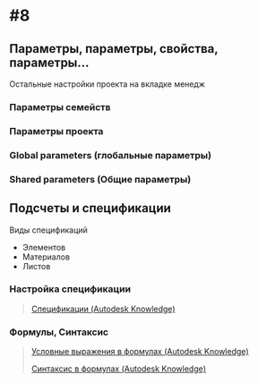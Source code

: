 # \#8

## Параметры, параметры, свойства, параметры…

Остальные настройки проекта на вкладке менедж

### Параметры семейств

### Параметры проекта

### Global parameters \(глобальные параметры\)

### Shared parameters \(Общие параметры\)

## Подсчеты и спецификации

Виды спецификаций

* Элементов
* Материалов
* Листов

### Настройка спецификации

> [Спецификации \(Autodesk Knowledge\)](https://knowledge.autodesk.com/support/revit-products/learn-explore/caas/CloudHelp/cloudhelp/2014/ENU/Revit/files/GUID-D857A195-24B3-42BE-A0D7-366B81B57EE3-htm.html)

### Формулы, Синтаксис

> [Условные выражения в формулах \(Autodesk Knowledge\)](https://knowledge.autodesk.com/support/revit-products/learn-explore/caas/CloudHelp/cloudhelp/2018/ENU/Revit-Model/files/GUID-A0FA7A2C-9C1D-40F3-A808-73CD0A4A3F20-htm.html)
>
> [Синтаксис в формулах \(Autodesk Knowledge\)](https://knowledge.autodesk.com/support/revit-products/learn-explore/caas/CloudHelp/cloudhelp/2018/ENU/Revit-Model/files/GUID-B37EA687-2BDF-4712-9951-2088B2A8E523-htm.html)




